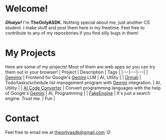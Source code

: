 # Welcome!
_**Ohaiyo!**_ I'm **TheOnlyASDK**. Nothing special about me, just another CS student. I make stuff and post them here in my freetime. Feel free to contribute to any of my repositories if you find silly bugs in them!

# My Projects
Here are some of my projects! Most of them are web apps so you can try them out in your browser!
| Project | Description | Tags |
|---|---|---|
| [Geminix](https://github.com/theonlyasdk/geminix) | Frontend for Google's [Gemini](https://gemini.google.com/) LLM | AI, Utility |
| [Ormali](https://github.com/theonlyasdk/ormali) | Todo/tasks/schedule list management program with [Gemini](https://gemini.google.com/) integration. | AI, Utility |
| [AI Code Converter](https://theonlyasdk.github.io/ai-code-converter/) | Convert programming languages with the help of Google's [Gemini](https://gemini.google.com/) | AI, Programming |
| [FakeEngine](https://github.com/theonlyasdk/fake-engine/) | It's just a search engine. Trust me. | Fun |
# Contact
Feel free to email me at [theonlyasdk@gmail.com](mailto:theonlyasdk@gmail.com) :D
